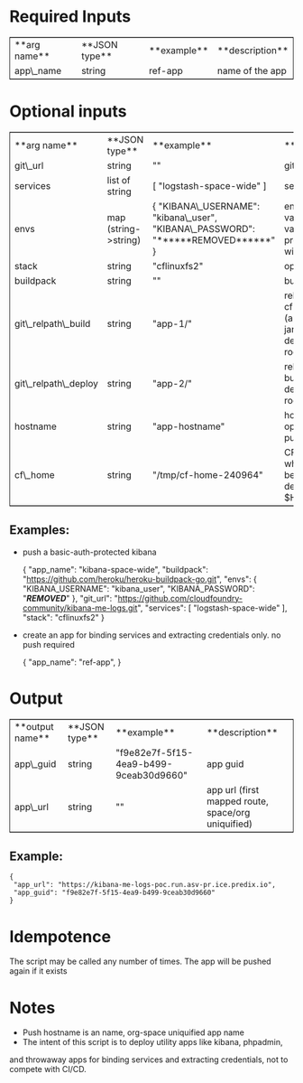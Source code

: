 # Required Inputs

<table border="2" cellspacing="0" cellpadding="6" rules="groups" frame="hsides">


<colgroup>
<col  class="left" />

<col  class="left" />

<col  class="left" />

<col  class="left" />
</colgroup>
<tbody>
<tr>
<td class="left">**arg name**</td>
<td class="left">**JSON type**</td>
<td class="left">**example**</td>
<td class="left">**description**</td>
</tr>


<tr>
<td class="left">app\_name</td>
<td class="left">string</td>
<td class="left">ref-app</td>
<td class="left">name of the app</td>
</tr>
</tbody>
</table>

# Optional inputs

<table border="2" cellspacing="0" cellpadding="6" rules="groups" frame="hsides">


<colgroup>
<col  class="left" />

<col  class="left" />

<col  class="left" />

<col  class="left" />
</colgroup>
<tbody>
<tr>
<td class="left">**arg name**</td>
<td class="left">**JSON type**</td>
<td class="left">**example**</td>
<td class="left">**description**</td>
</tr>


<tr>
<td class="left">git\_url</td>
<td class="left">string</td>
<td class="left">"<https://github.com/cloudfoundry-community/kibana-me-logs.git>"</td>
<td class="left">github url</td>
</tr>


<tr>
<td class="left">services</td>
<td class="left">list of string</td>
<td class="left">[ "logstash-space-wide" ]</td>
<td class="left">services to bind</td>
</tr>


<tr>
<td class="left">envs</td>
<td class="left">map (string->string)</td>
<td class="left">{ "KIBANA\_USERNAME": "kibana\_user", "KIBANA\_PASSWORD": "******REMOVED******" }</td>
<td class="left">environment variables to values. if provided, app will be restaged</td>
</tr>


<tr>
<td class="left">stack</td>
<td class="left">string</td>
<td class="left">"cflinuxfs2"</td>
<td class="left">option</td>
</tr>


<tr>
<td class="left">buildpack</td>
<td class="left">string</td>
<td class="left">"<https://github.com/heroku/heroku-buildpack-go.git>"</td>
<td class="left">buildpack</td>
</tr>


<tr>
<td class="left">git\_relpath\_build</td>
<td class="left">string</td>
<td class="left">"app-1/"</td>
<td class="left">relative path for cf push -p flag (app directory, jar, etc), defaults to git root</td>
</tr>


<tr>
<td class="left">git\_relpath\_deploy</td>
<td class="left">string</td>
<td class="left">"app-2/"</td>
<td class="left">relative path for build directory, defaults to git root</td>
</tr>


<tr>
<td class="left">hostname</td>
<td class="left">string</td>
<td class="left">"app-hostname"</td>
<td class="left">hostname option to cf push</td>
</tr>


<tr>
<td class="left">cf\_home</td>
<td class="left">string</td>
<td class="left">"/tmp/cf-home-240964"</td>
<td class="left">CF\_HOME where login has been issued, defaults to $HOME</td>
</tr>
</tbody>
</table>

## Examples:

-   push a basic-auth-protected kibana

    {
      "app_name": "kibana-space-wide",
      "buildpack": "https://github.com/heroku/heroku-buildpack-go.git",
      "envs": {
        "KIBANA_USERNAME": "kibana_user",
        "KIBANA_PASSWORD": "***REMOVED***"
      },
      "git_url": "https://github.com/cloudfoundry-community/kibana-me-logs.git",
      "services": [
        "logstash-space-wide"
      ],
      "stack": "cflinuxfs2"
    }

-   create an app for binding services and extracting credentials only.
    no push required

    {
       "app_name": "ref-app",
    }

# Output

<table border="2" cellspacing="0" cellpadding="6" rules="groups" frame="hsides">


<colgroup>
<col  class="left" />

<col  class="left" />

<col  class="left" />

<col  class="left" />
</colgroup>
<tbody>
<tr>
<td class="left">**output name**</td>
<td class="left">**JSON type**</td>
<td class="left">**example**</td>
<td class="left">**description**</td>
</tr>


<tr>
<td class="left">app\_guid</td>
<td class="left">string</td>
<td class="left">"f9e82e7f-5f15-4ea9-b499-9ceab30d9660"</td>
<td class="left">app guid</td>
</tr>


<tr>
<td class="left">app\_url</td>
<td class="left">string</td>
<td class="left">"<https://kibana-me-logs-poc.run.asv-pr.ice.predix.io>"</td>
<td class="left">app url (first mapped route, space/org uniquified)</td>
</tr>
</tbody>
</table>

## Example:

    {
     "app_url": "https://kibana-me-logs-poc.run.asv-pr.ice.predix.io",
     "app_guid": "f9e82e7f-5f15-4ea9-b499-9ceab30d9660"
    }

# Idempotence

The script may be called any number of times. The app will be pushed again if it exists

# Notes

-   Push hostname is an name, org-space uniquified app name
-   The intent of this script is to deploy utility apps like kibana, phpadmin,

and throwaway apps for binding services and extracting credentials, not to compete with CI/CD.